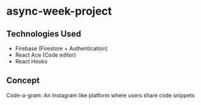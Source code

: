 # async-week-project

## Technologies Used
* Firebase (Firestore + Authentication)
* React Ace (Code editor)
* React Hooks

## Concept
Code-a-gram: An Instagram like platform where users share code snippets
